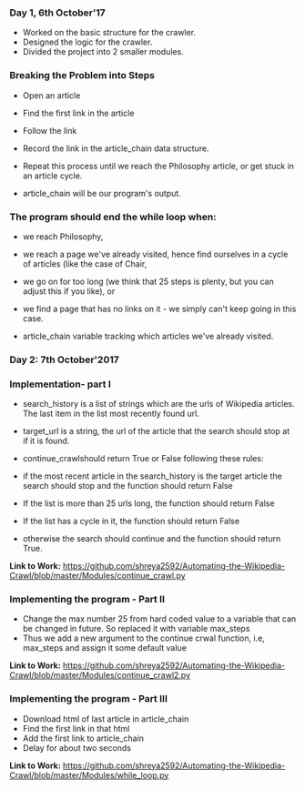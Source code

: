 ### Day 1, 6th October'17

+ Worked on the basic structure for the crawler.
+ Designed the logic for the crawler.
+ Divided the project into 2 smaller modules. 

### Breaking the Problem into Steps

+ Open an article
+ Find the first link in the article
+ Follow the link
+ Record the link in the article_chain data structure.
+ Repeat this process until we reach the Philosophy article, or get stuck in an article cycle.

+ article_chain will be our program's output. 

### The program should end the while loop when:

+ we reach Philosophy,
+ we reach a page we've already visited, hence find ourselves in a cycle of articles (like the case of Chair,
+ we go on for too long (we think that 25 steps is plenty, but you can adjust this if you like), or
+ we find a page that has no links on it - we simply can't keep going in this case.

+ article_chain variable tracking which articles we've already visited. 

### Day 2: 7th October'2017

### Implementation- part I

+ search_history is a list of strings which are the urls of Wikipedia articles. The last item in the list most recently found url.
+ target_url is a string, the url of the article that the search should stop at if it is found.

+ continue_crawlshould return True or False following these rules:
+ if the most recent article in the search_history is the target article the search should stop and the function should return  False
+ If the list is more than 25 urls long, the function should return False
+ If the list has a cycle in it, the function should return False
+ otherwise the search should continue and the function should return True.


**Link to Work:** https://github.com/shreya2592/Automating-the-Wikipedia-Crawl/blob/master/Modules/continue_crawl.py

###  Implementing the program - Part II

+ Change the max number 25 from hard coded value to a variable that can be changed in future. So replaced it with variable max_steps
+ Thus we add a new argument to the continue crwal function, i.e, max_steps and assign it some default value 


**Link to Work:** https://github.com/shreya2592/Automating-the-Wikipedia-Crawl/blob/master/Modules/continue_crawl2.py


###  Implementing the program - Part III

+ Download html of last article in article_chain
+ Find the first link in that html
+ Add the first link to article_chain
+ Delay for about two seconds


**Link to Work:** https://github.com/shreya2592/Automating-the-Wikipedia-Crawl/blob/master/Modules/while_loop.py





